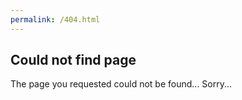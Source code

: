 ```yaml
---
permalink: /404.html
---
```

## Could not find page

The page you requested could not be found... Sorry...